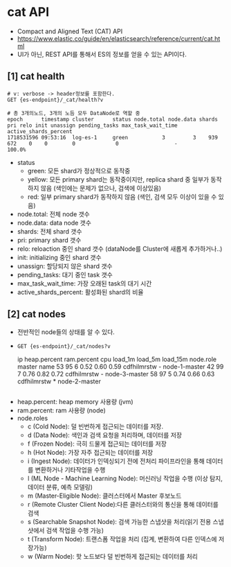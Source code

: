 # cat API
- Compact and Aligned Text (CAT) API
- https://www.elastic.co/guide/en/elasticsearch/reference/current/cat.html
- UI가 아닌, REST API를 통해서 ES의 정보를 얻을 수 있는 API이다.

## [1] cat health
```shell
# v: verbose -> header정보를 포함한다.
GET {es-endpoint}/_cat/health?v

# 총 3개의노드, 3개의 노듬 모두 DataNode로 역할 중
epoch      timestamp cluster      status node.total node.data shards pri relo init unassign pending_tasks max_task_wait_time active_shards_percent
1718531596 09:53:16  log-es-1     green           3         3    939 672    0    0        0             0                  -                100.0%
```
- status
  - green: 모든 shard가 정상적으로 동작중 
  - yellow: 모든 primary shard는 동작중이지만, replica shard 중 일부가 동작하지 않음 (색인에는 문제가 없으나, 검색에 이상있음)
  - red: 일부 primary shard가 동작하지 않음 (색인, 검색 모두 이상이 있을 수 있음)
- node.total: 전체 node 갯수
- node.data: data node 갯수
- shards: 전체 shard 갯수
- pri: primary shard 갯수
- relo: reloaction 중인 shard 갯수 (dataNode를 Cluster에 새롭게 추가하거나..)
- init: initializing 중인 shard 갯수
- unassign: 할당되지 않은 shard 갯수
- pending_tasks: 대기 중인 task 갯수
- max_task_wait_time: 가장 오래된 task의 대기 시간
- active_shards_percent: 활성화된 shard의 비율


## [2] cat nodes
- 전반적인 node들의 상태를 알 수 있다.
- ```shell
  GET {es-endpoint}/_cat/nodes?v
  ```
  ip            heap.percent ram.percent cpu load_1m load_5m load_15m node.role   master  name
                 53                   95   6    0.52    0.60     0.59  cdfhilmrstw  -     node-1-master
                 42                   99   7    0.76    0.82     0.72  cdfhilmrstw  -     node-3-master
                 58                   97   5    0.74    0.66     0.63  cdfhilmrstw  *     node-2-master
  ```
- heap.percent: heap memory 사용량 (jvm)
- ram.percent: ram 사용량 (node)
- node.roles
  - c (Cold Node): 덜 빈번하게 접근되는 데이터를 저장. 
  - d (Data Node): 색인과 검색 요청을 처리하며, 데이터를 저장 
  - f (Frozen Node): 극히 드물게 접근되는 데이터를 저장
  - h (Hot Node): 가장 자주 접근되는 데이터를 저장
  - i (Ingest Node): 데이터가 인덱싱되기 전에 전처리 파이프라인을 통해 데이터를 변환하거나 기타작업을 수행
  - l (ML Node - Machine Learning Node): 머신러닝 작업을 수행 (이상 탐지, 데이터 분류, 예측 모델링)
  - m (Master-Eligible Node): 클러스터에서 Master 후보노드
  - r (Remote Cluster Client Node):다른 클러스터와의 통신을 통해 데이터를 검색
  - s (Searchable Snapshot Node): 검색 가능한 스냅샷을 처리(읽기 전용 스냅샷에서 검색 작업을 수행 가능)
  - t (Transform Node): 트랜스폼 작업을 처리 (집계, 변환하여 다른 인덱스에 저장가능)
  - w (Warm Node): 핫 노드보다 덜 빈번하게 접근되는 데이터를 처리